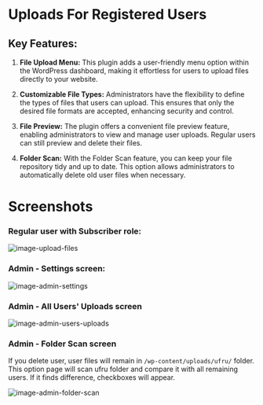 # Uploads For Registered Users

## Key Features:

1. **File Upload Menu:** This plugin adds a user-friendly menu option within the WordPress dashboard, making it effortless for users to upload files directly to your website.

2. **Customizable File Types:** Administrators have the flexibility to define the types of files that users can upload. This ensures that only the desired file formats are accepted, enhancing security and control.

3. **File Preview:** The plugin offers a convenient file preview feature, enabling administrators to view and manage user uploads. Regular users can still preview and delete their files.

4. **Folder Scan:** With the Folder Scan feature, you can keep your file repository tidy and up to date. This option allows administrators to automatically delete old user files when necessary.

# Screenshots
### Regular user with Subscriber role:
![image-upload-files](https://github.com/moonbyt3/uploads-for-registered-users/assets/24306614/412fe6ce-5849-4d40-89ea-dedf03197f43)

### Admin - Settings screen:
![image-admin-settings](https://github.com/moonbyt3/uploads-for-registered-users/assets/24306614/41c0797b-9d9a-4f83-9b6f-f8e99ddadb17)

### Admin - All Users' Uploads screen
![image-admin-users-uploads](https://github.com/moonbyt3/uploads-for-registered-users/assets/24306614/adefb80e-76e8-43e3-a512-2d0b6064dab2)

### Admin - Folder Scan screen
If you delete user, user files will remain in ```/wp-content/uploads/ufru/``` folder. This option page will scan ufru folder and compare it with all remaining users. If it finds difference, checkboxes will appear.

![image-admin-folder-scan](https://github.com/moonbyt3/uploads-for-registered-users/assets/24306614/ed311909-2801-48d9-a25c-5ad79bc1318b)



